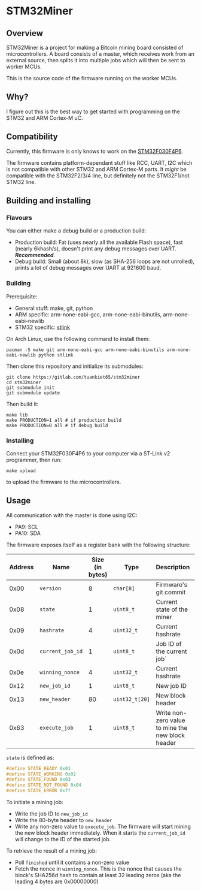 # STM32Miner

## Overview
STM32Miner is a project for making a Bitcoin mining board consisted of microcontrollers. A board consists of a master, which receives work from an external source, then splits it into multiple jobs which will then be sent to worker MCUs.

This is the source code of the firmware running on the worker MCUs.

## Why?
I figure out this is the best way to get started with programming on the STM32 and ARM Cortex-M uC.

## Compatibility
Currently, this firmware is only knows to work on the [STM32F030F4P6](http://www.st.com/en/microcontrollers/stm32f030f4.html).

The firmware contains platform-dependant stuff like RCC, UART, I2C which is not compatible with other STM32 and ARM Cortex-M parts. It _might_ be compatible with the STM32F2/3/4 line, but definitely not the STM32F1/not STM32 line.

## Building and installing

### Flavours
You can either make a debug build or a production build:
* Production build: Fat (uses nearly all the available Flash space), fast (nearly 6khash/s), doesn't print any debug messages over UART. ***Recommended***.
* Debug build: Small (about 8k), slow (as SHA-256 loops are not unrolled), prints a lot of debug messages over UART at 921600 baud.

### Building
Prerequisite:
* General stuff: make, git, python
* ARM specific: arm-none-eabi-gcc, arm-none-eabi-binutils, arm-none-eabi-newlib
* STM32 specific: [stlink](https://github.com/texane/stlink)

On Arch Linux, use the following command to install them:

    pacman -S make git arm-none-eabi-gcc arm-none-eabi-binutils arm-none-eabi-newlib python stlink

Then clone this repository and initialize its submodules:

    git clone https://gitlab.com/tuankiet65/stm32miner
    cd stm32miner
    git submodule init
    git submodule update

Then build it:

    make lib
    make PRODUCTION=1 all # if production build
    make PRODUCTION=0 all # if debug build

### Installing
Connect your STM32F030F4P6 to your computer via a ST-Link v2 programmer, then run:

    make upload

to upload the firmware to the microcontrollers.

## Usage
All communication with the master is done using I2C:
* PA9: SCL
* PA10: SDA

The firmware exposes itself as a register bank with the following structure:

Address | Name | Size (in bytes) | Type | Description | RW/RO
--------|------|-----------------|------|-------------|------
0x00 | `version` | 8 | `char[8]` | Firmware's git commit | RO
0x08 | `state` | 1 | `uint8_t` | Current state of the miner | RO
0x09 | `hashrate` | 4 | `uint32_t` | Current hashrate | RO
0x0d | `current_job_id` | 1 | `uint8_t` | Job ID of the current job` | RO
0x0e | `winning_nonce` | 4 | `uint32_t` | Current hashrate | RO
0x12 | `new_job_id` | 1 | `uint8_t` | New job ID | RW
0x13 | `new_header` | 80 | `uint32_t[20]` | New block header | RW
0x63 | `execute_job` | 1 | `uint8_t` | Write non-zero value to mine the new block header | RW

`state` is defined as:
```cpp
#define STATE_READY 0x01
#define STATE_WORKING 0x02
#define STATE_FOUND 0x03
#define STATE_NOT_FOUND 0x04
#define STATE_ERROR 0xff
```

To initiate a mining job:
* Write the job ID to `new_job_id`
* Write the 80-byte header to `new_header`
* Write any non-zero value to `execute_job`. The firmware will start mining the new block header immediately. When it starts the `current_job_id` will change to the ID of the started job.

To retrieve the result of a mining job:
* Poll `finished` until it contains a non-zero value
* Fetch the nonce in `winning_nonce`. This is the nonce that causes the block's SHA256d hash to contain at least 32 leading zeros (aka the leading 4 bytes are 0x00000000)
